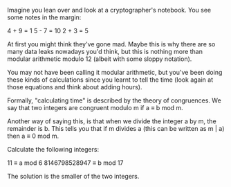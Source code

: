 Imagine you lean over and look at a cryptographer's notebook. You see some notes in the margin:

4 + 9 = 1
5 - 7 = 10
2 + 3 = 5

At first you might think they've gone mad. Maybe this is why there are so many data leaks nowadays you'd think, but this is nothing more than modular arithmetic modulo 12 (albeit with some sloppy notation).

You may not have been calling it modular arithmetic, but you've been doing these kinds of calculations since you learnt to tell the time (look again at those equations and think about adding hours).

Formally, "calculating time" is described by the theory of congruences. We say that two integers are congruent modulo m if a ≡ b mod m.

Another way of saying this, is that when we divide the integer a by m, the remainder is b. This tells you that if m divides a (this can be written as m | a) then a ≡ 0 mod m.

Calculate the following integers:

11 ≡ a mod 6
8146798528947 ≡ b mod 17

The solution is the smaller of the two integers.
